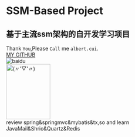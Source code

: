 SSM-Based Project
=====
基于主流ssm架构的自开发学习项目
----
  Thank `You`,Please `Call` me `albert.cui`.<br>
  [MY GITHUB](https://github.com/lycui7 "go")<br>
  ![baidu](http://img4.imgtn.bdimg.com/it/u=183951000,3606615136&fm=26&gp=0.jpg "(〃'▽'〃) ")<br>
  <img src="http://b-ssl.duitang.com/uploads/item/201801/27/20180127203113_NZSs8.jpeg" width="120" height="150" alt="(〃'▽'〃)"/><br>
review spring&amp;springmvc&amp;mybatis&amp;tx,so and learn JavaMail&amp;Shrio&amp;Quartz&amp;Redis
